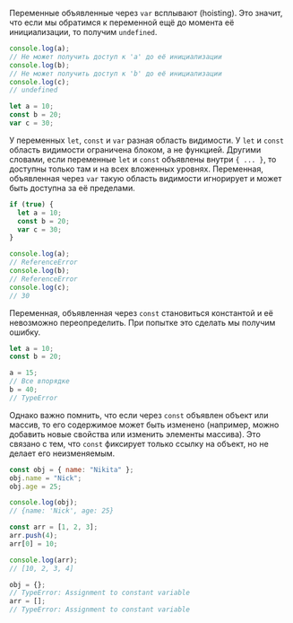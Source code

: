 Переменные объявленные через `var` всплывают (hoisting).
Это значит, что если мы обратимся к переменной ещё до момента её инициализации, то получим `undefined`.

```js
console.log(a);
// Не может получить доступ к 'a' до её инициализации
console.log(b);
// Не может получить доступ к 'b' до её инициализации
console.log(c);
// undefined

let a = 10;
const b = 20;
var c = 30;
```

У переменных `let`, `const` и `var` разная область видимости.
У `let` и `const` область видимости ограничена блоком, а не функцией.
Другими словами, если переменные `let` и `const` объявлены внутри `{ ... }`, то доступны только там и на всех вложенных уровнях. Переменная, объявленная через `var` такую область видимости игнорирует и может быть доступна за её пределами.

```js
if (true) {
  let a = 10;
  const b = 20;
  var c = 30;
}

console.log(a);
// ReferenceError
console.log(b);
// ReferenceError
console.log(c);
// 30
```

Переменная, объявленная через `const` становиться константой и её невозможно переопределить. При попытке это сделать мы получим ошибку.

```js
let a = 10;
const b = 20;

a = 15;
// Все впорядке
b = 40;
// TypeError
```

Однако важно помнить, что если через `const` объявлен объект или массив, то его содержимое может быть изменено (например, можно добавить новые свойства или изменить элементы массива). Это связано с тем, что `const` фиксирует только ссылку на объект, но не делает его неизменяемым.

```javascript
const obj = { name: "Nikita" };
obj.name = "Nick";
obj.age = 25;

console.log(obj);
// {name: 'Nick', age: 25}

const arr = [1, 2, 3];
arr.push(4);
arr[0] = 10;

console.log(arr);
// [10, 2, 3, 4]

obj = {};
// TypeError: Assignment to constant variable
arr = [];
// TypeError: Assignment to constant variable
```
